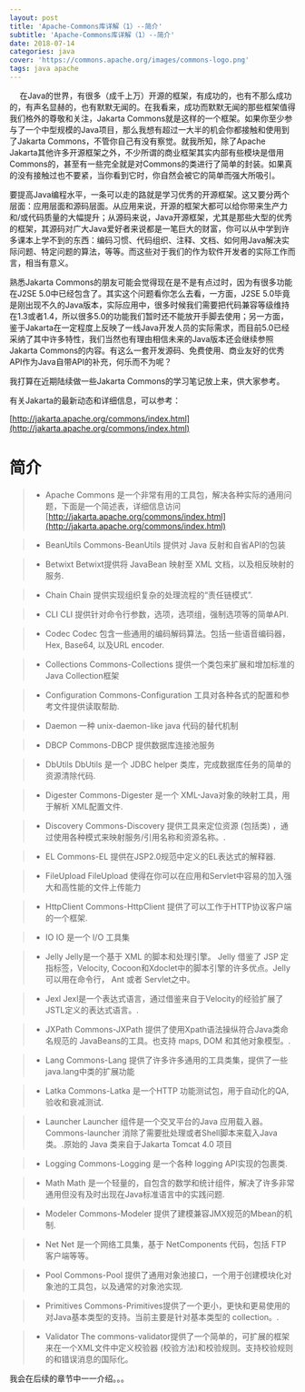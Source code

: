 ```yaml
---
layout: post
title: 'Apache-Commons库详解（1）--简介'
subtitle: 'Apache-Commons库详解（1）--简介'
date: 2018-07-14
categories: java
cover: 'https://commons.apache.org/images/commons-logo.png'
tags: java apache
---
```


　	在Java的世界，有很多（成千上万）开源的框架，有成功的，也有不那么成功的，有声名显赫的，也有默默无闻的。在我看来，成功而默默无闻的那些框架值得我们格外的尊敬和关注，Jakarta Commons就是这样的一个框架。如果你至少参与了一个中型规模的Java项目，那么我想有超过一大半的机会你都接触和使用到了Jakarta Commons，不管你自己有没有察觉。就我所知，除了Apache Jakarta其他许多开源框架之外，不少所谓的商业框架其实内部有些模块是借用Commons的，甚至有一些完全就是对Commons的类进行了简单的封装。如果真的没有接触过也不要紧，当你看到它时，你自然会被它的简单而强大所吸引。

要提高Java编程水平，一条可以走的路就是学习优秀的开源框架。这又要分两个层面：应用层面和源码层面。从应用来说，开源的框架大都可以给你带来生产力和/或代码质量的大幅提升；从源码来说，Java开源框架，尤其是那些大型的优秀的框架，其源码对广大Java爱好者来说都是一笔巨大的财富，你可以从中学到许多课本上学不到的东西：编码习惯、代码组织、注释、文档、如何用Java解决实际问题、特定问题的算法，等等。而这些对于我们的作为软件开发者的实际工作而言，相当有意义。

熟悉Jakarta Commons的朋友可能会觉得现在是不是有点过时，因为有很多功能在J2SE 5.0中已经包含了。其实这个问题看你怎么去看，一方面，J2SE 5.0毕竟是刚出现不久的Java版本，实际应用中，很多时候我们需要把代码兼容等级维持在1.3或者1.4，所以很多5.0的功能我们暂时还不能放开手脚去使用；另一方面，鉴于Jakarta在一定程度上反映了一线Java开发人员的实际需求，而目前5.0已经采纳了其中许多特性，我们当然也有理由相信未来的Java版本还会继续参照Jakarta Commons的内容。有这么一套开发源码、免费使用、商业友好的优秀API作为Java自带API的补充，何乐而不为呢？

我打算在近期陆续做一些Jakarta Commons的学习笔记放上来，供大家参考。

有关Jakarta的最新动态和详细信息，可以参考：

[http://jakarta.apache.org/commons/index.html](http://jakarta.apache.org/commons/index.html) 

# 简介
>* Apache Commons
是一个非常有用的工具包，解决各种实际的通用问题，下面是一个简述表，详细信息访问 
[http://jakarta.apache.org/commons/index.html](http://jakarta.apache.org/commons/index.html)

>* BeanUtils 
Commons-BeanUtils 提供对 Java 反射和自省API的包装

>* Betwixt 
Betwixt提供将 JavaBean 映射至 XML 文档，以及相反映射的服务.

>* Chain 
Chain 提供实现组织复杂的处理流程的“责任链模式”.

>* CLI 
CLI 提供针对命令行参数，选项，选项组，强制选项等的简单API.

>* Codec 
Codec 包含一些通用的编码解码算法。包括一些语音编码器， Hex, Base64, 以及URL encoder.

>* Collections 
Commons-Collections 提供一个类包来扩展和增加标准的 Java Collection框架

>* Configuration 
Commons-Configuration 工具对各种各式的配置和参考文件提供读取帮助.

>* Daemon 
一种 unix-daemon-like java 代码的替代机制

>* DBCP 
Commons-DBCP 提供数据库连接池服务

>* DbUtils 
DbUtils 是一个 JDBC helper 类库，完成数据库任务的简单的资源清除代码.

>* Digester 
Commons-Digester 是一个 XML-Java对象的映射工具，用于解析 XML配置文件.

>* Discovery 
Commons-Discovery 提供工具来定位资源 (包括类) ，通过使用各种模式来映射服务/引用名称和资源名称。.

>* EL 
Commons-EL 提供在JSP2.0规范中定义的EL表达式的解释器.

>* FileUpload 
FileUpload 使得在你可以在应用和Servlet中容易的加入强大和高性能的文件上传能力

>* HttpClient 
Commons-HttpClient 提供了可以工作于HTTP协议客户端的一个框架.

>* IO 
IO 是一个 I/O 工具集

>* Jelly 
Jelly是一个基于 XML 的脚本和处理引擎。 Jelly 借鉴了 JSP 定指标签，Velocity, Cocoon和Xdoclet中的脚本引擎的许多优点。Jelly 可以用在命令行， Ant 或者 Servlet之中。

>* Jexl 
Jexl是一个表达式语言，通过借鉴来自于Velocity的经验扩展了JSTL定义的表达式语言。.

>* JXPath 
Commons-JXPath 提供了使用Xpath语法操纵符合Java类命名规范的 JavaBeans的工具。也支持 maps, DOM 和其他对象模型。.

>* Lang 
Commons-Lang 提供了许多许多通用的工具类集，提供了一些java.lang中类的扩展功能

>* Latka 
Commons-Latka 是一个HTTP 功能测试包，用于自动化的QA,验收和衰减测试.

>* Launcher 
Launcher 组件是一个交叉平台的Java 应用载入器。Commons-launcher 消除了需要批处理或者Shell脚本来载入Java 类。.原始的 Java 类来自于Jakarta Tomcat 4.0 项目

>* Logging 
Commons-Logging 是一个各种 logging API实现的包裹类.

>* Math 
Math 是一个轻量的，自包含的数学和统计组件，解决了许多非常通用但没有及时出现在Java标准语言中的实践问题.

>* Modeler 
Commons-Modeler 提供了建模兼容JMX规范的Mbean的机制.

>* Net 
Net 是一个网络工具集，基于 NetComponents 代码，包括 FTP 客户端等等。

>* Pool 
Commons-Pool 提供了通用对象池接口，一个用于创建模块化对象池的工具包，以及通常的对象池实现.

>* Primitives 
Commons-Primitives提供了一个更小，更快和更易使用的对Java基本类型的支持。当前主要是针对基本类型的 collection。.

>* Validator 
The commons-validator提供了一个简单的，可扩展的框架来在一个XML文件中定义校验器 (校验方法)和校验规则。支持校验规则的和错误消息的国际化。

我会在后续的章节中一一介绍。。。